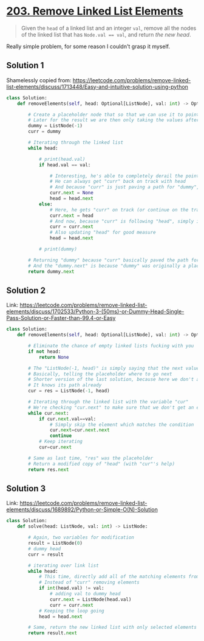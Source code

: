 # [203. Remove Linked List Elements](https://leetcode.com/problems/remove-linked-list-elements/)

> Given the `head` of a linked list and an integer `val`, remove all the nodes of the linked list that has `Node.val == val`, and return *the new head*.

Really simple problem, for some reason I couldn't grasp it myself.

## Solution 1

Shamelessly copied from: https://leetcode.com/problems/remove-linked-list-elements/discuss/1713448/Easy-and-intuitive-solution-using-python

```python
class Solution:
    def removeElements(self, head: Optional[ListNode], val: int) -> Optional[ListNode]:

        # Create a placeholder node that so that we can use it to point to other nodes
        # Later for the result we are then only taking the values after the dummy node by doing dummy.next
        dummy = ListNode(-1)
        curr = dummy

        # Iterating through the linked list
        while head:

            # print(head.val)
            if head.val == val:

                # Interesting, he's able to completely derail the pointer "curr" because in the next step,
                # He can always get "curr" back on track with head
                # And because "curr" is just paving a path for "dummy", it doesn't really matter
                curr.next = None
                head = head.next
            else:
                # Here, he gets "curr" on track (or continue on the track), regardless if it was derailed or not
                curr.next = head
                # And now, because "curr" is following "head", simply iterating through with "curr" has the same effect
                curr = curr.next
                # Also updating "head" for good measure
                head = head.next

            # print(dummy)

        # Returning "dummy" because "curr" basically paved the path for it
        # And the "dummy.next" is because "dummy" was originally a placeholder
        return dummy.next
```

## Solution 2

Link: https://leetcode.com/problems/remove-linked-list-elements/discuss/1702533/Python-3-(50ms)-or-Dummy-Head-Single-Pass-Solution-or-Faster-than-99.4-or-Easy

```python
class Solution:
    def removeElements(self, head: Optional[ListNode], val: int) -> Optional[ListNode]:

        # Eliminate the chance of empty linked lists fucking with you
        if not head:
            return None

        # The "ListNode(-1, head)" is simply saying that the next value after "ListNode(-1)" is head
        # Basically, telling the placeholder where to go next
        # Shorter version of the last solution, because here we don't actually need to use "head"
        # It knows its path already
        cur = res = ListNode(-1, head)

        # Iterating through the linked list with the variable "cur"
        # We're checking "cur.next" to make sure that we don't get an error at the end of the list (because "cur" won't know where to go)
        while cur.next:
            if cur.next.val==val:
                # Simply skip the element which matches the condition
                cur.next=cur.next.next
                continue
            # Keep iterating
            cur=cur.next

        # Same as last time, "res" was the placeholder
        # Return a modified copy of "head" (with "cur"'s help)
        return res.next
```

## Solution 3

Link: https://leetcode.com/problems/remove-linked-list-elements/discuss/1689892/Python-or-Simple-O(N)-Solution

```python
class Solution:
    def solve(head: ListNode, val: int) -> ListNode:

        # Again, two variables for modification
        result = ListNode(0)
        # dummy head
        curr = result

        # iterating over link list
        while head:
            # This time, directly add all of the matching elements from "head" to "curr"
            # Instead of "curr" removing elements
            if int(head.val) != val:
                # adding val to dummy head
                curr.next = ListNode(head.val)
                curr = curr.next
            # Keeping the loop going
            head = head.next

        # Same, return the new linked list with only selected elements
        return result.next
```
